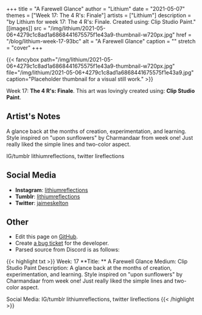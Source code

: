 +++
title =       "A Farewell Glance"
author =      "Lithium"
date =        "2021-05-07"
themes =      ["Week 17: The 4 R's: Finale"]
artists =     ["Lithium"]
description = "by Lithium for week 17: The 4 R's: Finale. Created using: Clip Studio Paint."
[[images]]
      src = "/img/lithium/2021-05-06+4279c1c8ad1a6868441675575f1e43a9-thumbnail-w720px.jpg"
      href = "/blog/lithium-week-17-93bc"
      alt = "A Farewell Glance"
      caption = ""
      stretch = "cover"
+++

{{< fancybox path="/img/lithium/2021-05-06+4279c1c8ad1a6868441675575f1e43a9-thumbnail-w720px.jpg" file="/img/lithium/2021-05-06+4279c1c8ad1a6868441675575f1e43a9.jpg" caption="Placeholder thumbnail for a visual still work." >}}


Week 17: **The 4 R's: Finale**. This art was lovingly created using: **Clip Studio Paint**.

## Artist's Notes

A glance back at the months of creation, experimentation, and learning. Style inspired on "upon sunflowers" by Charmandaar from week one! Just really liked the simple lines and two-color aspect. 

IG/tumblr lithiumreflections, twitter lireflections

## Social Media

- **Instagram**: <a href='https://instagram.com/lithiumreflections' target='_blank'>lithiumreflections</a>
- **Tumblr**: <a href='https://lithiumreflections.tumblr.com' target='_blank'>lithiumreflections</a>
- **Twitter**: <a href='https://twitter.com/jaimeskelton' target='_blank'>jaimeskelton</a>

## Other

- Edit this page on [GitHub](https://github.com/teaminkling/web-refresh/edit/main/content/blog/lithium-week-17-93bc.md).
- Create [a bug ticket](https://github.com/teaminkling/web-refresh/issues/new?assignees=&labels=bug&template=problem-report.md&title=) for the developer.
- Parsed source from Discord is as follows:

{{< highlight txt >}}
Week: 17
**Title:  ** A Farewell Glance
Medium: Clip Studio Paint
Description: A glance back at the months of creation, experimentation, and learning. Style inspired on "upon sunflowers" by Charmandaar from week one! Just really liked the simple lines and two-color aspect. 

Social Media: IG/tumblr lithiumreflections, twitter lireflections
{{< /highlight >}}